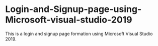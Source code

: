 # Login-and-Signup-page-using-Microsoft-visual-studio-2019
This is a login and signup page formation using Microsoft Visual Studio 2019.
